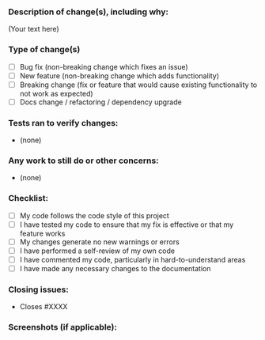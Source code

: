 <!-- Thank you for your pull request. Please fill out the items below :) -->

<!-- 
### Things to do before creating a pull request:
1. Make sure that your PR is not a duplicate.
2. You have done your changes in a separate branch that's based off of either frontend or backend.
3. You have used descriptive commit messages.
4. You've tested your changes
5. Your pull request should be from your branch into either frontend or backend. 
6. Your pull request should have a descriptive title, and fill out everything below.
7. Assign someone to review this PR, plus the PM

-->

### Description of change(s), including why:

(Your text here)

### Type of change(s)
<!--- What types of changes does your code introduce? Replace the space with an `x` in all the boxes that apply: -->
- [ ] Bug fix (non-breaking change which fixes an issue)
- [ ] New feature (non-breaking change which adds functionality)
- [ ] Breaking change (fix or feature that would cause existing functionality to not work as expected)
- [ ] Docs change / refactoring / dependency upgrade

### Tests ran to verify changes:

- (none)

### Any work to still do or other concerns:

- (none)

### Checklist:

- [ ] My code follows the code style of this project
- [ ] I have tested my code to ensure that my fix is effective or that my feature works
- [ ] My changes generate no new warnings or errors
- [ ] I have performed a self-review of my own code
- [ ] I have commented my code, particularly in hard-to-understand areas
- [ ] I have made any necessary changes to the documentation

### Closing issues:

- Closes #XXXX

### Screenshots (if applicable):

